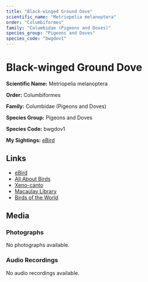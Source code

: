 ```yaml
---
title: "Black-winged Ground Dove"
scientific_name: "Metriopelia melanoptera"
order: "Columbiformes"
family: "Columbidae (Pigeons and Doves)"
species_group: "Pigeons and Doves"
species_code: "bwgdov1"
---
```


# Black-winged Ground Dove

**Scientific Name:** Metriopelia melanoptera

**Order:** Columbiformes

**Family:** Columbidae (Pigeons and Doves)

**Species Group:** Pigeons and Doves

**Species Code:** bwgdov1

**My Sightings:** [eBird](https://ebird.org/lifelist?r=world&time=life&spp=bwgdov1)

## Links
* [eBird](https://ebird.org/species/bwgdov1) 
* [All About Birds](https://www.allaboutbirds.org/guide/bwgdov1) 
* [Xeno-canto](https://www.xeno-canto.org/species/metriopelia-melanoptera) 
* [Macaulay Library](https://search.macaulaylibrary.org/catalog?taxonCode=bwgdov1&sort=rating_rank_desc)
* [Birds of the World](https://birdsoftheworld.org/bow/species/bwgdov1)

## Media
### Photographs
No photographs available.

### Audio Recordings
No audio recordings available.
